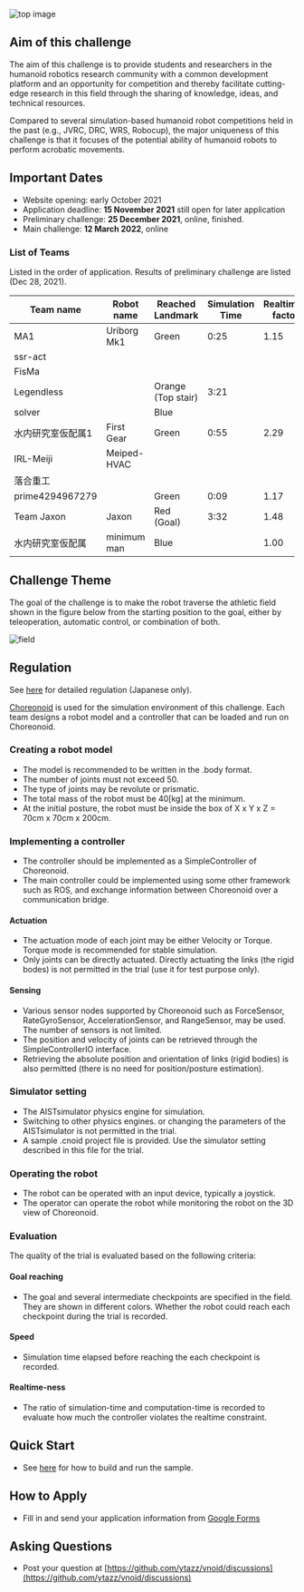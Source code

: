 ![top image](fig/robot.png "Top Image")

## Aim of this challenge

The aim of this challenge is to provide students and researchers in the humanoid robotics research community
 with a common development platform and an opportunity for competition and
 thereby facilitate cutting-edge research in this field
 through the sharing of knowledge, ideas, and technical resources.

Compared to several simulation-based humanoid robot competitions held in the past (e.g., JVRC, DRC, WRS, Robocup),
 the major uniqueness of this challenge is that it focuses of the potential ability of humanoid robots to perform acrobatic movements.


## Important Dates

- Website opening: early October 2021
- Application deadline: **15 November 2021**  still open for later application
- Preliminary challenge: **25 December 2021**, online, finished.
- Main challenge: **12 March 2022**, online

### List of Teams

Listed in the order of application.
Results of preliminary challenge are listed (Dec 28, 2021).

|  Team name        |  Robot name | Reached Landmark  | Simulation Time | Realtime-factor |
| ----              | ----        | ----              | ----            | ----            |
| MA1               | Uriborg Mk1 | Green             | 0:25            | 1.15            |
| ssr-act           |             |                   |                 |                 |
| FisMa	            |             |                   |                 |                 |
| Legendless  	    |             | Orange (Top stair)| 3:21            |                 |
| solver	        |             | Blue              |                 |                 |
| 水内研究室仮配属1 | First Gear  | Green             | 0:55            | 2.29            |
| IRL-Meiji	        | Meiped-HVAC |                   |                 |                 |
| 落合重工          |             |                   |                 |                 |
| prime4294967279	|             | Green             | 0:09            | 1.17            |
| Team Jaxon        | Jaxon       | Red (Goal)        | 3:32            | 1.48            |
| 水内研究室仮配属  | minimum man | Blue              |                 | 1.00            |


## Challenge Theme

The goal of the challenge is to make the robot traverse the athletic field shown in the figure below
 from the starting position to the goal, either by teleoperation, automatic control, or combination of both.

![field](fig/field.png "Athletics Field")

## Regulation

See [here](https://drive.google.com/file/d/1gUBYM62HW0czXO8-PiJqJn6ycbd-Wtij/view?usp=sharing)
for detailed regulation (Japanese only).

[Choreonoid](choreonoid.org) is used for the simulation environment of this challenge.
Each team designs a robot model and a controller that can be loaded and run on Choreonoid.

### Creating a robot model

- The model is recommended to be written in the .body format.
- The number of joints must not exceed 50.
- The type of joints may be revolute or prismatic.
- The total mass of the robot must be 40[kg] at the minimum.
- At the initial posture, the robot must be inside the box of X x Y x Z = 70cm x 70cm x 200cm.

### Implementing a controller

- The controller should be implemented as a SimpleController of Choreonoid.
- The main controller could be implemented using some other framework such as ROS,
  and exchange information between Choreonoid over a communication bridge.

#### Actuation
- The actuation mode of each joint may be either Velocity or Torque.
  Torque mode is recommended for stable simulation.
- Only joints can be directly actuated.
  Directly actuating the links (the rigid bodes) is not permitted in the trial (use it for test purpose only).
  
#### Sensing
- Various sensor nodes supported by Choreonoid such as ForceSensor, RateGyroSensor, AccelerationSensor, and RangeSensor, may be used.
  The number of sensors is not limited.
- The position and velocity of joints can be retrieved through the SimpleControllerIO interface.
- Retrieving the absolute position and orientation of links (rigid bodies) is also permitted
  (there is no need for position/posture estimation).

### Simulator setting
- The AISTsimulator physics engine for simulation.
- Switching to other physics engines. or changing the parameters of the AISTsimulator is not permitted in the trial.
- A sample .cnoid project file is provided.
  Use the simulator setting described in this file for the trial.

### Operating the robot
- The robot can be operated with an input device, typically a joystick.
- The operator can operate the robot while monitoring the robot on the 3D view of Choreonoid.

### Evaluation
The quality of the trial is evaluated based on the following criteria:

#### Goal reaching
- The goal and several intermediate checkpoints are specified in the field. They are shown in different colors.
  Whether the robot could reach each checkpoint during the trial is recorded.
  
#### Speed
- Simulation time elapsed before reaching the each checkpoint is recorded.
  
#### Realtime-ness
- The ratio of simulation-time and computation-time is recorded to evaluate how much the controller violates the realtime constraint.


## Quick Start
- See [here](https://ytazz.github.io/vnoid/build_sample.html) for how to build and run the sample.

## How to Apply
- Fill in and send your application information from [Google Forms](https://docs.google.com/forms/d/e/1FAIpQLSfSJpFjd2HKMdh3X6ul73qPH_Yzn0-rUjdUMSX40r42tThosQ/viewform?usp=sf_link)

## Asking Questions
- Post your question at [https://github.com/ytazz/vnoid/discussions](https://github.com/ytazz/vnoid/discussions)



